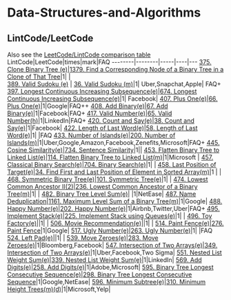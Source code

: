 # Data-Structures-and-Algorithms

## LintCode/LeetCode 
Also see the [LeetCode/LintCode comparison table](https://www.1point3acres.com/bbs/thread-453640-1-1.html)
LintCode|LeetCode|times|mark|FAQ
--------|--------|-----|----|---
[375. Clone Binary Tree (e)](https://www.lintcode.com/problem/clone-binary-tree)|[1379. Find a Corresponding Node of a Binary Tree in a Clone of That Tree](https://leetcode.com/problems/find-a-corresponding-node-of-a-binary-tree-in-a-clone-of-that-tree/)|1| |  
[389. Valid Sudoku (e)](https://www.lintcode.com/problem/valid-sudoku) | [36. Valid Sudoku (m)](https://leetcode.com/problems/valid-sudoku/)|1| Uber,Snapchat,Apple| FAQ+
[397. Longest Continuous Increasing Subsequence(e)](https://www.lintcode.com/problem/longest-continuous-increasing-subsequence/)|[674. Longest Continuous Increasing Subsequence(e)](https://leetcode.com/problems/longest-continuous-increasing-subsequence/)|1| Facebook| 
[407. Plus One(e)](https://www.lintcode.com/problem/plus-one/)|[66. Plus One(e)](https://leetcode.com/problems/plus-one/)|1|Google|FAQ++
[408. Add Binary(e)](https://www.lintcode.com/problem/add-binary/)|[67. Add Binary(e)](https://leetcode.com/problems/add-binary/)|1|Facebook|FAQ+
[417. Valid Number(e)](https://www.lintcode.com/problem/valid-number/description)|[65. Valid Number(h)](https://leetcode.com/problems/valid-number/)|1|LinkedIn|FAQ+
[420. Count and Say(e)](https://www.lintcode.com/problem/count-and-say/description)|[38. Count and Say(e)](https://leetcode.com/problems/count-and-say/)|1|Facebook|
[422. Length of Last Word(e)](https://www.lintcode.com/problem/length-of-last-word/description)|[58. Length of Last Word(e)](https://leetcode.com/problems/length-of-last-word/)|1| |FAQ
[433. Number of Islands(e)](https://www.lintcode.com/problem/number-of-islands/description)|[200. Number of Islands(m)](https://leetcode.com/problems/number-of-islands/)|1|Uber,Google,Amazon,Facebook,Zenefits,Microsoft|FAQ+
[445. Cosine Similarity(e)](https://www.lintcode.com/problem/cosine-similarity/description)|[734. Sentence Similarity](https://leetcode.com/problems/sentence-similarity/)|1||
[453. Flatten Binary Tree to Linked List(e)](https://www.lintcode.com/problem/flatten-binary-tree-to-linked-list/description)|[114. Flatten Binary Tree to Linked List(m)](https://leetcode.com/problems/flatten-binary-tree-to-linked-list/)|1|Microsoft | 
[457. Classical Binary Search(e)](https://www.lintcode.com/problem/classical-binary-search/description)|[704. Binary Search(e)](https://leetcode.com/problems/binary-search/)|1| |
[458. Last Position of Target(e)](https://www.lintcode.com/problem/last-position-of-target/description)|[34. Find First and Last Position of Element in Sorted Array(m)](https://leetcode.com/problems/positions-of-large-groups/)|1 | |
[468. Symmetric Binary Tree(e)](https://www.lintcode.com/problem/symmetric-binary-tree/description)|[101. Symmetric Tree(e)](https://leetcode.com/problems/symmetric-tree/)|1| |
[474. Lowest Common Ancestor II(2)](https://www.lintcode.com/problem/lowest-common-ancestor-ii/description)|[236. Lowest Common Ancestor of a Binary Tree(m)](https://leetcode.com/problems/lowest-common-ancestor-of-a-binary-tree/)|1| |
[482. Binary Tree Level Sum(e)](https://www.lintcode.com/problem/binary-tree-level-sum/description)| |1|NetEase| 
[487. Name Deduplication](https://www.lintcode.com/problem/name-deduplication/description)|[1161. Maximum Level Sum of a Binary Tree(m)](https://leetcode.com/problems/maximum-level-sum-of-a-binary-tree/)|1|Google| 
[488. Happy Number(e)](https://www.lintcode.com/problem/happy-number/description)|[202. Happy Number(e)](https://leetcode.com/problems/happy-number/)|1|Airbnb,Twitter,Uber|FAQ+ 
[495. Implement Stack(e)](https://www.lintcode.com/problem/implement-stack/description)|[225. Implement Stack using Queues(e)](https://leetcode.com/problems/implement-stack-using-queues/)|1| | 
[496. Toy Factory(e)](https://www.lintcode.com/problem/toy-factory/description)|[]()|1| | 
[506. Movie Recommendation(e)](https://www.lintcode.com/problem/movie-recommendation/description)|[]()|1| | 
[514. Paint Fence(e)](https://www.lintcode.com/problem/paint-fence/description)|[276. Paint Fence](https://leetcode.com/problems/paint-fence/)|1|Google| 
[517. Ugly Number(e)](https://www.lintcode.com/problem/ugly-number/description)|[263. Ugly Number(e)](https://leetcode.com/problems/ugly-number/)|1| |FAQ
[524. Left Pad(e)](https://www.lintcode.com/problem/left-pad/description)|[]()|1| | 
[539. Move Zeroes(e)](https://www.lintcode.com/problem/move-zeroes/description)|[283. Move Zeroes(e)](https://leetcode.com/problems/move-zeroes/)|1|Bloomberg,Facebook| 
[547. Intersection of Two Arrays(e)](https://www.lintcode.com/problem/intersection-of-two-arrays/description)|[349. Intersection of Two Arrays(e)](https://leetcode.com/problems/intersection-of-two-arrays/)|1|Uber,Facebook,Two Sigma| 
[551. Nested List Weight Sum(e)](https://www.lintcode.com/problem/nested-list-weight-sum/description)|[339. Nested List  Weight Sum(e)](https://leetcode.com/problems/nested-list-weight-sum/#)|1|LinkedIn| 
[569. Add Digits(e)](https://www.lintcode.com/problem/add-digits/description)|[258. Add Digits(e)](https://leetcode.com/problems/add-digits/)|1|Adobe,Microsoft| 
[595. Binary Tree Longest Consecutive Sequence(e)](https://www.lintcode.com/problem/binary-tree-longest-consecutive-sequence/description)|[298. Binary Tree Longest Consecutive Sequence](https://leetcode.com/problems/binary-tree-longest-consecutive-sequence/)|1|Google,NetEase| 
[596. Minimum Subtree(e)](https://www.lintcode.com/problem/minimum-subtree/description)|[310. Minimum Height Trees(m)(d)](https://leetcode.com/problems/minimum-height-trees/)|1|Microsoft,Yelp|








